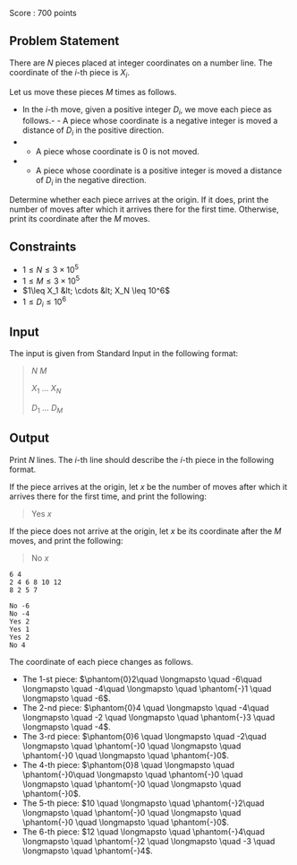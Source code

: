 Score : $700$ points

## Problem Statement

There are $N$ pieces placed at integer coordinates on a number line. The coordinate of the $i$-th piece is $X_i$.

Let us move these pieces $M$ times as follows.

- In the $i$-th move, given a positive integer $D_i$, we move each piece as follows.-   - A piece whose coordinate is a negative integer is moved a distance of $D_i$ in the positive direction.
-   - A piece whose coordinate is $0$ is not moved.
-   - A piece whose coordinate is a positive integer is moved a distance of $D_i$ in the negative direction.

Determine whether each piece arrives at the origin. If it does, print the number of moves after which it arrives there for the first time. Otherwise, print its coordinate after the $M$ moves.

## Constraints

- $1\leq N\leq 3\times 10^5$
- $1\leq M\leq 3\times 10^5$
- $1\leq X_1 &lt; \cdots &lt; X_N \leq 10^6$
- $1\leq D_i \leq 10^6$

## Input

The input is given from Standard Input in the following format:

> $N$ $M$
> 
> $X_1$ $\ldots$ $X_N$
> 
> $D_1$ $\ldots$ $D_M$

## Output

Print $N$ lines. The $i$-th line should describe the $i$-th piece in the following format.

If the piece arrives at the origin, let $x$ be the number of moves after which it arrives there for the first time, and print the following:

> Yes $x$

If the piece does not arrive at the origin, let $x$ be its coordinate after the $M$ moves, and print the following:

> No $x$

```input1
6 4
2 4 6 8 10 12
8 2 5 7
```

```output1
No -6
No -4
Yes 2
Yes 1
Yes 2
No 4
```

The coordinate of each piece changes as follows.

- The $1$-st piece: $\phantom{0}2\quad \longmapsto \quad -6\quad \longmapsto \quad -4\quad \longmapsto \quad \phantom{-}1 \quad \longmapsto \quad -6$.
- The $2$-nd piece: $\phantom{0}4 \quad \longmapsto \quad -4\quad \longmapsto \quad -2 \quad \longmapsto \quad \phantom{-}3 \quad \longmapsto \quad -4$.
- The $3$-rd piece: $\phantom{0}6 \quad \longmapsto \quad -2\quad \longmapsto \quad \phantom{-}0 \quad \longmapsto \quad \phantom{-}0 \quad \longmapsto \quad \phantom{-}0$.
- The $4$-th piece: $\phantom{0}8 \quad \longmapsto \quad \phantom{-}0\quad \longmapsto \quad \phantom{-}0 \quad \longmapsto \quad \phantom{-}0 \quad \longmapsto \quad \phantom{-}0$.
- The $5$-th piece: $10 \quad \longmapsto \quad \phantom{-}2\quad \longmapsto \quad \phantom{-}0 \quad \longmapsto \quad \phantom{-}0 \quad \longmapsto \quad \phantom{-}0$.
- The $6$-th piece: $12 \quad \longmapsto \quad \phantom{-}4\quad \longmapsto \quad \phantom{-}2 \quad \longmapsto \quad -3 \quad \longmapsto \quad \phantom{-}4$.
